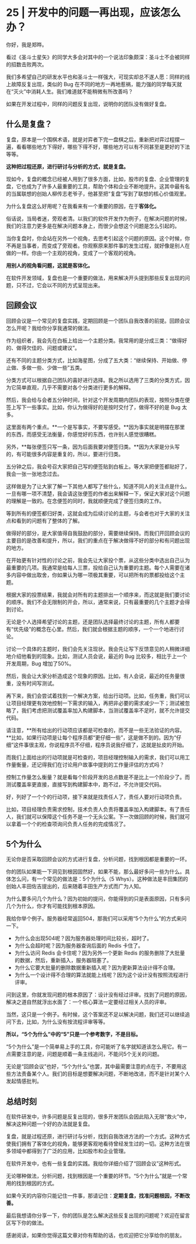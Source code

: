 <!-- ---
date: "2019-06-23"
---   -->
      
# 25 | 开发中的问题一再出现，应该怎么办？
你好，我是郑晔。

看过《圣斗士星矢》的同学大多会对其中的一个说法印象颇深：圣斗士不会被同样的招数击败两次。

我们多希望自己的研发水平也和圣斗士一样强大，可现实却总不遂人愿：同样的线上故障反复出现，类似的 Bug 在不同的地方一再地惹祸，能力强的同学每天就在“灭火”中消耗人生。我们难道就不能稍微有所改善吗？

如果在开发过程中，同样的问题反复出现，说明你的团队没有做好复盘。

## 什么是复盘？

复盘，原本是一个围棋术语，就是对弈者下完一盘棋之后，重新把对弈过程摆一遍，看看哪些地方下得好，哪些下得不好，哪些地方可以有不同甚至是更好的下法等等。

**这种把过程还原，进行研讨与分析的方式，就是复盘。**

现如今，复盘的概念已经被人用到了很多方面，比如，股市的复盘、企业管理的复盘，它也成为了许多人最重要的工具，帮助个体和企业不断地提升。这其中最有名的当属联想的创始人柳传志老爷子，他甚至把“复盘”写到了联想的核心价值观里。

为什么复盘这么好用呢？在我看来有一个重要的原因，在于**客体化。**

俗话说，当局者迷，旁观者清。以我们的软件开发作为例子，在解决问题的时候，我们的注意力更多是在解决问题本身上，而很少会想这个问题是怎么引起的。

当你复盘时，你会站在另外一个视角，去思考引起这个问题的原因。这个时候，你不再是当事者，而变成了旁观者。你观察原来那件事的发生过程，就好像是别人在做的一样。你由一个主观的视角，变成了一个客观的视角。

<!-- [[[read_end]]] -->

**用别人的视角看问题，这就是客体化。**

在软件开发领域，复盘也是一个重要的做法，用来解决开头提到那些反复出现的问题，只不过，它会以不同的方式呈现出来。

## 回顾会议

回顾会议是一个常见的复盘实践，定期回顾是一个团队自我改善的前提。回顾会议怎么开呢？我给你分享我通常的做法。

作为组织者，我会先在白板上给出一个主题分类。我常用的是分成三类：“做得好的、做得欠佳的、问题或建议”。

还有不同的主题分类方式，比如海星图，分成了五大类：“继续保持、开始做、停止做、多做一些、少做一些”五类。

分类方式可以根据自己团队的喜好进行选择。我之所以选用了三类的分类方式，因为它简单直观，几乎不需要对各个分类进行更多的解释。

然后，我会给与会者五分钟时间，针对这个开发周期内团队的表现，按照分类在便签上写下一些事实。比如，你认为做得好的是按时交付了，做得不好的是 Bug 太多。

这里面有两个重点。**一个是写事实，不要写感受。**因为事实就是明摆在那里的东西，而感受无法衡量，你感觉好的东西，也许别人感觉很糟糕。

另外，**每张便签只写一条，因为后面我要对便签归类。**因为大家是分头写的，有可能很多内容是重复的，所以，要进行归类。

五分钟之后，我会号召大家把自己写的便签贴到白板上。等大家把便签都贴好了，我会一张一张地念过去。

这样做是为了让大家了解一下其他人都写了些什么，知道不同人的关注点是什么。一旦有哪一项不清楚，我会请这张便签的作者出来解释一下，保证大家对这个问题的理解是一致的。在念便签的同时，我就顺便完成了便签归类的工作。

等到所有的便签都归好类，这就会成为后续讨论的主题，与会者也对于大家的关注点和看到的问题有了整体的了解。

做得好的部分，是大家值得自我鼓励的部分，需要继续保持。而我们开回顾会议的主要目的是改善和提升，所以，我们的重点在于解决做得不好的部分和有问题出现的地方。

在开始更有针对性的讨论之前，我会先让大家投个票，从这些分类中选出自己认为最重要的几项。我通常是给每人三票，投给自己认为重要的主题。每个人需要在诸多内容中做出取舍，你如果认为哪一项极其重要，可以把所有的票都投给这个主题。

根据大家的投票结果，我就会对所有的主题排出一个顺序来，而这就是我们要讨论的顺序。我们不会无限制的开会，所以，通常来说，只有最重要的几个主题才会得到讨论。

无论是个人选择希望讨论的主题，还是团队选择最终讨论的主题，所有人都要有“优先级”的概念在心里。然后，我们就会根据主题的顺序，一个一个地进行讨论。

讨论一个具体的主题时，我们会先关注现状。我会先让写下反馈意见的人稍微详细地介绍他看到的现象。比如，测试人员会说，最近的 Bug 比较多，相比于上一个开发周期，Bug 增加了50\%。

然后，我会让大家分析造成这个现象的原因。比如，有人会说，最近的任务量很重，没有时间写测试。

再下来，我们会尝试着找到一个解决方案，给出行动项。比如，任务重，我们可以让项目经理更有效地控制一下需求的输入，再把非必要的需求减少一下；测试被忽略了，我们考虑把测试覆盖率加入构建脚本，当测试覆盖率不足时，就不允许提交代码。

请注意，**所有给出的行动项应该都是可检查的，而不是一些无法验证的内容。**比如，如果行动项是让每个程序员都“更仔细一些”，这是做不到的。因为“仔细”这件事很主观，你说程序员不仔细，程序员说我仔细了，这就是扯皮的开始。

而我们上面给出的行动项就是可检查的，项目经理控制输入的需求，我们可以用工作量衡量，还记得我们在讨论用户故事中提到的工作量评估的方式吗？

控制工作量怎么衡量？就是看每个阶段开发的总点数是不是比上一个阶段少了。而测试覆盖率更直接，直接写到构建脚本中，跑不过，不允许提交代码。

好，列好了一个个的行动项，接下来就是找责任人了，责任人要对行动项负责。

比如，项目经理负责需求控制，技术负责人负责将覆盖率加入构建脚本。有了责任人，我们就可以保障这个任务不是一个无头公案。下一次做回顾的时候，我们就可以拿着一个个的检查项询问负责人任务的完成情况了。

## 5个为什么

无论你是否采取回顾会议的方式进行复盘，分析问题，找到根因都是重要的一环。

你的团队如果能一下洞见到根因固然好，如果不能，那么最好多问一些为什么。具体怎么问，有一个常见的做法是：5个为什么（5 Whys）。这种做法是丰田集团的创始人丰田佐吉提出的，后来随着丰田生产方式而广为人知。

为什么要多问几个为什么？因为初始的提问，你能得到的只是表面原因，只有多问几个为什么，你才有可能找到根本原因。

我给你举个例子。服务器经常返回504，那我们可以采用“5个为什么”的方式来问一下。

* 为什么会出现504呢？因为服务器处理时间比较长，超时了。
* 为什么会超时呢？因为服务器查询后面的 Redis 卡住了。
* 为什么访问 Redis 会卡住呢？因为另外一个更新 Redis 的服务删除了大批量的数据，然后，重新插入，服务器阻塞了。
* 为什么它要大批量的删除数据重新插入呢？因为更新算法设计得不合理。
* 为什么一个设计得不合理的算法就能上线呢？因为这个设计没有按照流程进行评审。

问到这里，你就发现问题的根本原因了：设计没有经过评审。找到了问题的原因，解决之道自然就浮出水面了：一个核心算法一定要经过相关人员的评审。

当然，这只是一个例子。有时候，这个答案还不足以解决问题，我们还可以继续追问下去，比如，为什么没有按流程评审等等。

**所以，“5个为什么”中的“5”只是一个参考数字，不是目标。**

“5个为什么”是一个简单易上手的工具，你可能听了名字就知道该怎么用它。有一点需要注意的是，问题是顺着一条主线追问，不能问5个无关的问题。

无论是“回顾会议”也好，“5个为什么”也罢，其中最需要注意的点在于，不要用这些方法责备某个人。我们的目标是想要解决问题，不断地改进，而不是针对某个人发起情感批判。

## 总结时刻

在软件研发中，许多问题是反复出现的，很多开发团队会因此陷入无限“救火”中，解决这种问题一个好的办法就是复盘。

复盘，就是过程还原，进行研讨与分析，找到自我改进方法的一个方式。这种方式使我们拥有了客体化的视角，能够更客观地看待曾经发生过的一切。这种方法在很多领域中都得到了广泛的应用，比如股市和企业管理。

在软件开发中，也有一些复盘的实践。我给你详细介绍了“回顾会议”这种形式。

无论哪种做法，分析问题，找到根因是一个重要的环节。“5个为什么”就是一个常用的找到根因的方式。

如果今天的内容你只能记住一件事，那请记住：**定期复盘，找准问题根因，不断改善。**

最后我想请你分享一下，你的团队是怎么解决这些反复出现的问题呢？欢迎在留言区写下你的做法。

感谢阅读，如果你觉得这篇文章对你有帮助的话，也欢迎把它分享给你的朋友。
